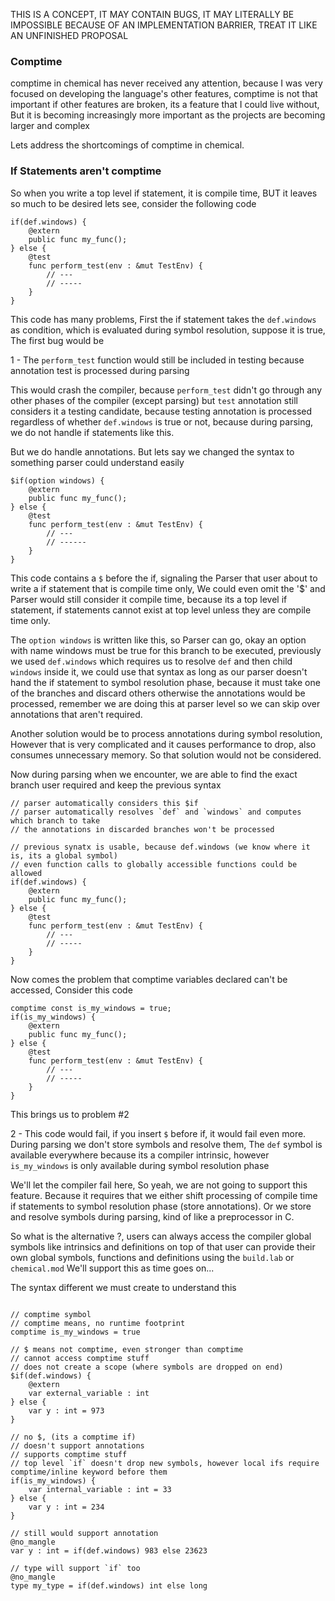 THIS IS A CONCEPT, IT MAY CONTAIN BUGS, IT MAY LITERALLY BE IMPOSSIBLE BECAUSE OF AN
IMPLEMENTATION BARRIER, TREAT IT LIKE AN UNFINISHED PROPOSAL

### Comptime

comptime in chemical has never received any attention, because I was very focused on developing
the language's other features, comptime is not that important if other features are broken, its a
feature that I could live without, But it is becoming increasingly more important as the projects
are becoming larger and complex

Lets address the shortcomings of comptime in chemical.

### If Statements aren't comptime

So when you write a top level if statement, it is compile time, BUT it leaves so much to be desired
lets see, consider the following code

```chemical
if(def.windows) {
    @extern
    public func my_func(); 
} else {
    @test
    func perform_test(env : &mut TestEnv) {
        // ---
        // -----
    }
}
```

This code has many problems, First the if statement takes the `def.windows` as condition, which is evaluated
during symbol resolution, suppose it is true, The first bug would be

1 - The `perform_test` function would still be included in testing because annotation test is processed during parsing

This would crash the compiler, because `perform_test` didn't go through any other phases of the compiler (except parsing)
but `test` annotation still considers it a testing candidate, because testing annotation is processed regardless
of whether `def.windows` is true or not, because during parsing, we do not handle if statements like this.

But we do handle annotations. But lets say we changed the syntax to something parser could understand easily

```chemical
$if(option windows) {
    @extern
    public func my_func();
} else {
    @test
    func perform_test(env : &mut TestEnv) {
        // ---
        // ------
    }
}
```

This code contains a `$` before the if, signaling the Parser that user about to write a if statement that is
compile time only, We could even omit the '$' and Parser would still consider it compile time, because its
a top level if statement, if statements cannot exist at top level unless they are compile time only.

The `option windows` is written like this, so Parser can go, okay an option with name windows must be true
for this branch to be executed, previously we used `def.windows` which requires us to resolve `def`
and then child `windows` inside it, we could use that syntax as long as our parser doesn't hand the
if statement to symbol resolution phase, because it must take one of the branches and discard others
otherwise the annotations would be processed, remember we are doing this at parser level so we can
skip over annotations that aren't required.

Another solution would be to process annotations during symbol resolution, However that is very complicated
and it causes performance to drop, also consumes unnecessary memory. So that solution would not be considered.

Now during parsing when we encounter, we are able to find the exact branch user required and keep the previous syntax

```chemical
// parser automatically considers this $if
// parser automatically resolves `def` and `windows` and computes which branch to take
// the annotations in discarded branches won't be processed

// previous synatx is usable, because def.windows (we know where it is, its a global symbol)
// even function calls to globally accessible functions could be allowed
if(def.windows) {
    @extern
    public func my_func(); 
} else {
    @test
    func perform_test(env : &mut TestEnv) {
        // ---
        // -----
    }
}
```

Now comes the problem that comptime variables declared can't be accessed, Consider this code

```chemical
comptime const is_my_windows = true;
if(is_my_windows) {
    @extern
    public func my_func(); 
} else {
    @test
    func perform_test(env : &mut TestEnv) {
        // ---
        // -----
    }
}
```

This brings us to problem #2

2 - This code would fail, if you insert `$` before if, it would fail even more. During parsing we don't
store symbols and resolve them, The `def` symbol is available everywhere because its a compiler
intrinsic, however `is_my_windows` is only available during symbol resolution phase

We'll let the compiler fail here, So yeah, we are not going to support this feature. Because it requires
that we either shift processing of compile time if statements to symbol resolution phase (store annotations).
Or we store and resolve symbols during parsing, kind of like a preprocessor in C.

So what is the alternative ?, users can always access the compiler global symbols like intrinsics and definitions
on top of that user can provide their own global symbols, functions and definitions using the `build.lab` or `chemical.mod`
We'll support this as time goes on...

The syntax different we must create to understand this

```chemical

// comptime symbol
// comptime means, no runtime footprint
comptime is_my_windows = true

// $ means not comptime, even stronger than comptime
// cannot access comptime stuff
// does not create a scope (where symbols are dropped on end)
$if(def.windows) {
    @extern
    var external_variable : int
} else {
    var y : int = 973
}

// no $, (its a comptime if)
// doesn't support annotations
// supports comptime stuff
// top level `if` doesn't drop new symbols, however local ifs require comptime/inline keyword before them
if(is_my_windows) {
    var internal_variable : int = 33
} else {
    var y : int = 234
}

// still would support annotation
@no_mangle
var y : int = if(def.windows) 983 else 23623 

// type will support `if` too
@no_mangle
type my_type = if(def.windows) int else long

```